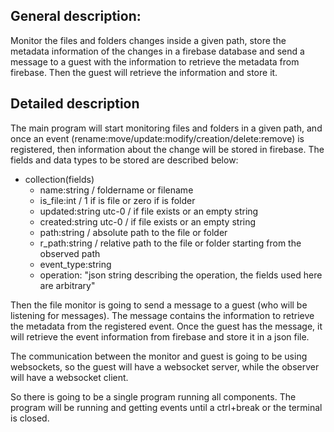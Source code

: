 ## General description:
Monitor the files and folders changes inside a given path, store the metadata information of the changes in a firebase database and send a message to a guest with the information to retrieve the metadata from firebase. Then the guest will retrieve the information and store it.


## Detailed description
The main program will start monitoring files and folders in a given path, and once an event (rename:move/update:modify/creation/delete:remove) is registered, then
information about the change will be stored in firebase. The fields and data types to be stored are described below:

* collection(fields)
	- name:string / foldername or filename
	- is_file:int / 1 if is file or zero if is folder
	- updated:string utc-0 / if file exists or an empty string
	- created:string utc-0 / if file exists or an empty string
	- path:string / absolute path to the file or folder
	- r_path:string / relative path to the file or folder starting from the observed path
	- event_type:string
	- operation: "json string describing the operation, the fields used here are arbitrary"

Then the file monitor is going to send a message to a guest (who will be listening for messages). The message contains the information to retrieve the metadata from the registered event. Once the guest has the message, it will retrieve the event information from firebase and store it in a json file.

The communication between the monitor and guest is going to be using websockets, so the guest will have a websocket server, while the observer will have a websocket client.

So there is going to be a single program running all components. The program will be running and getting events until a ctrl+break or the terminal is closed.
